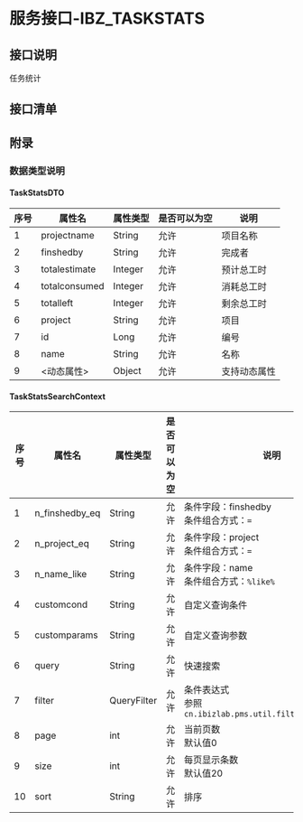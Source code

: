 # 服务接口-IBZ_TASKSTATS
## 接口说明
任务统计

## 接口清单
## 附录
### 数据类型说明
#### TaskStatsDTO
| 序号 | 属性名 | 属性类型 | 是否可以为空 | 说明 |
| ---- | ---- | ---- | ---- | ---- |
| 1 | projectname | String | 允许 | 项目名称 |
| 2 | finshedby | String | 允许 | 完成者 |
| 3 | totalestimate | Integer | 允许 | 预计总工时 |
| 4 | totalconsumed | Integer | 允许 | 消耗总工时 |
| 5 | totalleft | Integer | 允许 | 剩余总工时 |
| 6 | project | String | 允许 | 项目 |
| 7 | id | Long | 允许 | 编号 |
| 8 | name | String | 允许 | 名称 |
| 9 | <动态属性> | Object | 允许 | 支持动态属性 |

#### TaskStatsSearchContext
| 序号 | 属性名 | 属性类型 | 是否可以为空 | 说明 |
| ---- | ---- | ---- | ---- | ---- |
| 1 | n_finshedby_eq | String | 允许 | 条件字段：finshedby<br>条件组合方式：`=` |
| 2 | n_project_eq | String | 允许 | 条件字段：project<br>条件组合方式：`=` |
| 3 | n_name_like | String | 允许 | 条件字段：name<br>条件组合方式：`%like%` |
| 4 | customcond | String | 允许 | 自定义查询条件 |
| 5 | customparams | String | 允许 | 自定义查询参数 |
| 6 | query | String | 允许 | 快速搜索 |
| 7 | filter | QueryFilter | 允许 | 条件表达式<br>参照`cn.ibizlab.pms.util.filter.QueryFilter` |
| 8 | page | int | 允许 | 当前页数<br>默认值0 |
| 9 | size | int | 允许 | 每页显示条数<br>默认值20 |
| 10 | sort | String | 允许 | 排序 |
